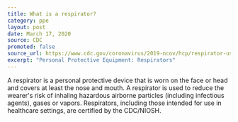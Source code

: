 ```yaml
---
title: What is a respirator?
category: ppe
layout: post
date: March 17, 2020
source: CDC
promoted: false
source_url: https://www.cdc.gov/coronavirus/2019-ncov/hcp/respirator-use-faq.html#respirators
excerpt: "Personal Protective Equipment: Respirators"
---
```


A respirator is a personal protective device that is worn on the face or head and covers at least the nose and mouth. A respirator is used to reduce the wearer's risk of inhaling hazardous airborne particles (including infectious agents), gases or vapors. Respirators, including those intended for use in healthcare settings, are certified by the CDC/NIOSH.
